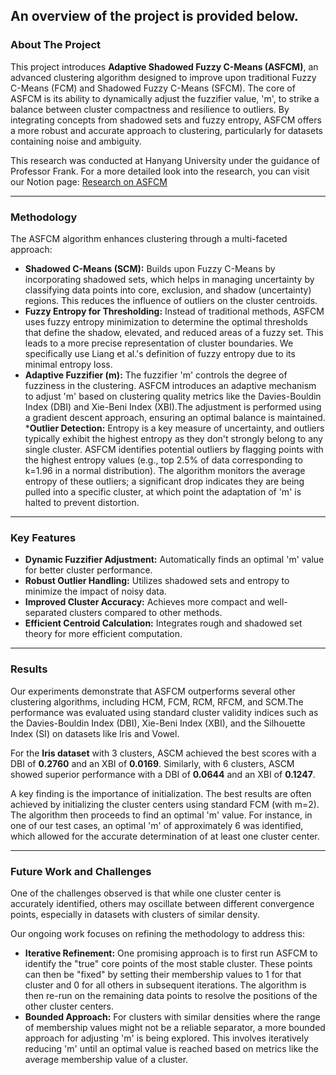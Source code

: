 ## An overview of the project is provided below.

### About The Project

This project introduces **Adaptive Shadowed Fuzzy C-Means (ASFCM)**, an advanced clustering algorithm designed to improve upon traditional Fuzzy C-Means (FCM) and Shadowed Fuzzy C-Means (SFCM). The core of ASFCM is its ability to dynamically adjust the fuzzifier value, 'm', to strike a balance between cluster compactness and resilience to outliers. By integrating concepts from shadowed sets and fuzzy entropy, ASFCM offers a more robust and accurate approach to clustering, particularly for datasets containing noise and ambiguity.

This research was conducted at Hanyang University under the guidance of Professor Frank. For a more detailed look into the research, you can visit our Notion page: [Research on ASFCM](https://ink-pink-60d.notion.site/Research-on-ASFCM-2108a82df0fb8026af0dfc0fd29feac9?source=copy_link)

-----


### Methodology

The ASFCM algorithm enhances clustering through a multi-faceted approach:

  * **Shadowed C-Means (SCM):** Builds upon Fuzzy C-Means by incorporating shadowed sets, which helps in managing uncertainty by classifying data points into core, exclusion, and shadow (uncertainty) regions. This reduces the influence of outliers on the cluster centroids.
  * **Fuzzy Entropy for Thresholding:** Instead of traditional methods, ASFCM uses fuzzy entropy minimization to determine the optimal thresholds that define the shadow, elevated, and reduced areas of a fuzzy set. This leads to a more precise representation of cluster boundaries. We specifically use Liang et al.'s definition of fuzzy entropy due to its minimal entropy loss.
  * **Adaptive Fuzzifier (m):** The fuzzifier 'm' controls the degree of fuzziness in the clustering. ASFCM introduces an adaptive mechanism to adjust 'm' based on clustering quality metrics like the Davies-Bouldin Index (DBI) and Xie-Beni Index (XBI).The adjustment is performed using a gradient descent approach, ensuring an optimal balance is maintained.
  ***Outlier Detection:** Entropy is a key measure of uncertainty, and outliers typically exhibit the highest entropy as they don't strongly belong to any single cluster. ASFCM identifies potential outliers by flagging points with the highest entropy values (e.g., top 2.5% of data corresponding to k=1.96 in a normal distribution). The algorithm monitors the average entropy of these outliers; a significant drop indicates they are being pulled into a specific cluster, at which point the adaptation of 'm' is halted to prevent distortion.

-----



### Key Features

  * **Dynamic Fuzzifier Adjustment:** Automatically finds an optimal 'm' value for better cluster performance.
  * **Robust Outlier Handling:** Utilizes shadowed sets and entropy to minimize the impact of noisy data.
  * **Improved Cluster Accuracy:** Achieves more compact and well-separated clusters compared to other methods.
  * **Efficient Centroid Calculation:** Integrates rough and shadowed set theory for more efficient computation.

-----



### Results

Our experiments demonstrate that ASFCM outperforms several other clustering algorithms, including HCM, FCM, RCM, RFCM, and SCM.The performance was evaluated using standard cluster validity indices such as the Davies-Bouldin Index (DBI), Xie-Beni Index (XBI), and the Silhouette Index (SI) on datasets like Iris and Vowel.

For the **Iris dataset** with 3 clusters, ASCM achieved the best scores with a DBI of **0.2760** and an XBI of **0.0169**. Similarly, with 6 clusters, ASCM showed superior performance with a DBI of **0.0644** and an XBI of **0.1247**.

A key finding is the importance of initialization. The best results are often achieved by initializing the cluster centers using standard FCM (with m=2). The algorithm then proceeds to find an optimal 'm' value. For instance, in one of our test cases, an optimal 'm' of approximately 6 was identified, which allowed for the accurate determination of at least one cluster center.

-----



### Future Work and Challenges

One of the challenges observed is that while one cluster center is accurately identified, others may oscillate between different convergence points, especially in datasets with clusters of similar density.

Our ongoing work focuses on refining the methodology to address this:

  * **Iterative Refinement:** One promising approach is to first run ASFCM to identify the "true" core points of the most stable cluster. These points can then be "fixed" by setting their membership values to 1 for that cluster and 0 for all others in subsequent iterations. The algorithm is then re-run on the remaining data points to resolve the positions of the other cluster centers.
  * **Bounded Approach:** For clusters with similar densities where the range of membership values might not be a reliable separator, a more bounded approach for adjusting 'm' is being explored. This involves iteratively reducing 'm' until an optimal value is reached based on metrics like the average membership value of a cluster.
